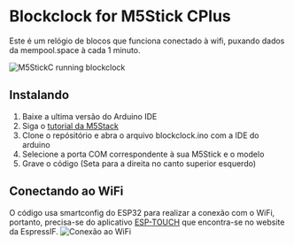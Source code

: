 # Blockclock for M5Stick CPlus

Este é um relógio de blocos que funciona conectado à wifi, puxando dados da mempool.space à cada 1 minuto.

![M5StickC running blockclock](https://raw.githubusercontent.com/bolsonitro/Blockclock_M5StickC_Plus/master/m5stickblockclock.jpg)

## Instalando

1. Baixe a ultima versão do Arduino IDE
2. Siga o [tutorial da M5Stack](https://docs.m5stack.com/en/quick_start/m5stickc_plus/arduino)
3. Clone o repósitório e abra o arquivo blockclock.ino com a IDE do arduino
4. Selecione a porta COM correspondente à sua M5Stick e o modelo
5. Grave o código (Seta para a direita no canto superior esquerdo)

## Conectando ao WiFi

O código usa smartconfig do ESP32 para realizar a conexão com o WiFi, portanto, precisa-se do aplicativo [ESP-TOUCH](https://www.espressif.com/en/products/software/esp-touch/resources) que encontra-se no website da EspressIF.
![Conexão ao WiFi](https://www.espressif.com/sites/default/files/faq/screen_shot_2016-04-27_at_1.30.27_pm_0.png)